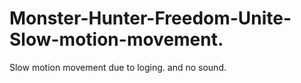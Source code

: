 Monster-Hunter-Freedom-Unite-Slow-motion-movement.
==================================================

Slow motion movement due to loging. and no sound.
